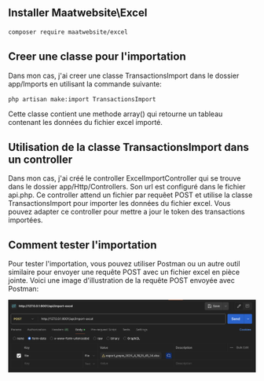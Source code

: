 ## Installer Maatwebsite\Excel

```bash
composer require maatwebsite/excel
```


## Creer une classe pour l'importation

Dans mon cas, j'ai creer une classe TransactionsImport dans le dossier app/Imports en utilisant la commande suivante:

```bash
php artisan make:import TransactionsImport
```

Cette classe contient une methode array() qui retourne un tableau contenant les données du fichier excel importé.


## Utilisation de la classe TransactionsImport dans un controller

Dans mon cas, j'ai créé le controller ExcelImportController qui se trouve dans le dossier app/Http/Controllers.
Son url est configuré dans le fichier api.php.
Ce controller attend un fichier par requêet POST et utilise la classe TransactionsImport pour importer les données du fichier excel.
Vous pouvez adapter ce controller pour mettre a jour le token des transactions importées.


## Comment tester l'importation

Pour tester l'importation, vous pouvez utiliser Postman ou un autre outil similaire pour envoyer une requête POST avec un fichier excel en pièce jointe.
Voici une image d'illustration de la requête POST envoyée avec Postman:

![Postman](
    illustration-postman.png "Postman"
)